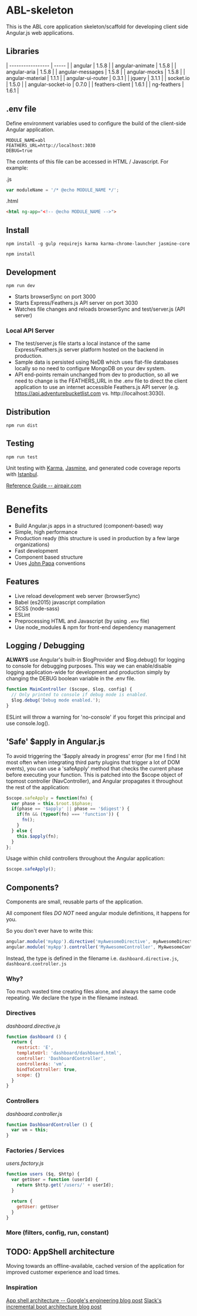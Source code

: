 # ABL-skeleton
This is the ABL core application skeleton/scaffold for developing client side Angular.js web applications.

## Libraries
| ----------------- | ----- |
| angular           | 1.5.8 |
| angular-animate   | 1.5.8 |
| angular-aria      | 1.5.8 |
| angular-messages  | 1.5.8 |
| angular-mocks     | 1.5.8 |
| angular-material  | 1.1.1 |
| angular-ui-router | 0.3.1 |
| jquery            | 3.1.1 |
| socket.io         | 1.5.0 |
| angular-socket-io | 0.7.0 |
| feathers-client   | 1.6.1 |
| ng-feathers       | 1.6.1 |

## .env file
Define environment variables used to configure the build of the client-side Angular application.

```
MODULE_NAME=abl
FEATHERS_URL=http://localhost:3030
DEBUG=true
```

The contents of this file can be accessed in HTML / Javascript. For example:

.js
```javascript
var moduleName = '/* @echo MODULE_NAME */';
```

.html
```html
<html ng-app="<!-- @echo MODULE_NAME -->">
```

## Install
```
npm install -g gulp requirejs karma karma-chrome-launcher jasmine-core
```
```
npm install
```

## Development
```
npm run dev
```
- Starts browserSync on port 3000
- Starts Express/Feathers.js API server on port 3030
- Watches file changes and reloads browserSync and test/server.js (API server)

### Local API Server
- The test/server.js file starts a local instance of the same Express/Feathers.js server platform hosted on the backend in production.
- Sample data is persisted using NeDB which uses flat-file databases locally so no need to configure MongoDB on your dev system.
- API end-points remain unchanged from dev to production, so all we need to change is the FEATHERS_URL in the .env file to direct the client application to use an internet accessible Feathers.js API server (e.g. https://api.adventurebucketlist.com vs. http://localhost:3030).

## Distribution
```
npm run dist
```

## Testing
```
npm run test
```

Unit testing with [Karma](http://karma-runner.github.io/1.0/index.html), [Jasmine](http://jasmine.github.io/), and generated code coverage reports with [Istanbul](https://github.com/gotwarlost/istanbul).

[Reference Guide -- airpair.com](https://www.airpair.com/angularjs/posts/unit-testing-angularjs-applications)

# Benefits
- Build Angular.js apps in a structured (component-based) way
- Simple, high performance
- Production ready (this structure is used in production by a few large organizations)
- Fast development
- Component based structure
- Uses [John Papa](https://github.com/johnpapa/angular-styleguide) conventions

## Features
- Live reload development web server (browserSync)
- Babel (es2015) javascript compilation
- SCSS (node-sass)
- ESLint
- Preprocessing HTML and Javascript (by using ```.env``` file)
- Use node_modules & npm for front-end dependency management

## Logging / Debugging
**ALWAYS** use Angular's built-in $logProvider and $log.debug() for logging to console for debugging purposes. This way we can enable/disable logging application-wide for development and production simply by changing the DEBUG boolean variable in the .env file.

```javascript
function MainController ($scope, $log, config) {
  // Only printed to console if debug mode is enabled.
  $log.debug('Debug mode enabled.');
}
```

ESLint will throw a warning for 'no-console' if you forget this principal and use console.log().

## 'Safe' $apply in Angular.js
To avoid triggering the '$apply already in progress' error (for me I find I hit most often when integrating third party plugins that trigger a lot of DOM events), you can use a 'safeApply' method that checks the current phase before executing your function. This is patched into the $scope object of topmost controller (NavController), and Angular propagates it throughout the rest of the application:

```javascript
$scope.safeApply = function(fn) {
  var phase = this.$root.$$phase;
  if(phase == '$apply' || phase == '$digest') {
    if(fn && (typeof(fn) === 'function')) {
      fn();
    }
  } else {
    this.$apply(fn);
  }
};
```

Usage within child controllers throughout the Angular application:
```javascript
$scope.safeApply();
```

## Components?
Components are small, reusable parts of the application.

All component files *DO NOT* need angular module definitions, it happens for you.

So you don't ever have to write this:

```javascript
angular.module('myApp').directive('myAwesomeDirective', myAwesomeDirective);
angular.module('myApp').controller('MyAwesomeController', MyAwesomeController);
```
Instead, the type is defined in the filename i.e. `dashboard.directive.js`, `dashboard.controller.js`

### Why?
Too much wasted time creating files alone, and always the same code repeating. We declare the type in the filename instead.

### Directives
*dashboard.directive.js*

```javascript
function dashboard () {
  return {
    restrict: 'E',
    templateUrl: 'dashboard/dashboard.html',
    controller: 'DashboardController',
    controllerAs: 'vm',
    bindToController: true,
    scope: {}
  }
}
```

### Controllers
*dashboard.controller.js*

```javascript
function DashboardController () {
  var vm = this;
}
```

### Factories / Services
*users.factory.js*

```javascript
function users ($q, $http) {
  var getUser = function (userId) {
    return $http.get('/users/' + userId);
  }

  return {
    getUser: getUser
  }
}
```
### More (filters, config, run, constant)

## TODO: AppShell architecture
Moving towards an offline-available, cached version of the application for improved customer experience and load times.

### Inspiration
[App shell architecture -- Google's engineering blog post](https://developers.google.com/web/updates/2015/11/app-shell)
[Slack's incremental boot architecture blog post](https://slack.engineering/getting-to-slack-faster-with-incremental-boot-ff063c9222e4#.vsq8c6hh5)
